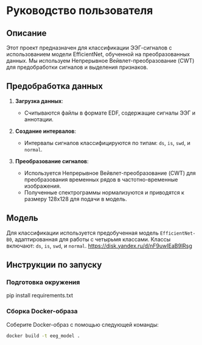 # Руководство пользователя

## Описание

Этот проект предназначен для классификации ЭЭГ-сигналов с использованием модели EfficientNet, обученной на преобразованных данных. Мы используем Непрерывное Вейвлет-преобразование (CWT) для предобработки сигналов и выделения признаков.

## Предобработка данных

1. **Загрузка данных**:
   - Считываются файлы в формате EDF, содержащие сигналы ЭЭГ и аннотации.

2. **Создание интервалов**:
   - Интервалы сигналов классифицируются по типам: `ds`, `is`, `swd`, и `normal`.

3. **Преобразование сигналов**:
   - Используется Непрерывное Вейвлет-преобразование (CWT) для преобразования временных рядов в частотно-временные изображения.
   - Полученные спектрограммы нормализуются и приводятся к размеру 128x128 для подачи в модель.

## Модель

Для классификации используется предобученная модель `EfficientNet-B0`, адаптированная для работы с четырьмя классами. Классы включают: `ds`, `is`, `swd`, и `normal`.
https://disk.yandex.ru/d/nF9uwIEaB9lRsg
## Инструкции по запуску

### Подготовка окружения
pip install requirements.txt 

### Сборка Docker-образа

Соберите Docker-образ с помощью следующей команды:

```bash
docker build -t eeg_model .
```
